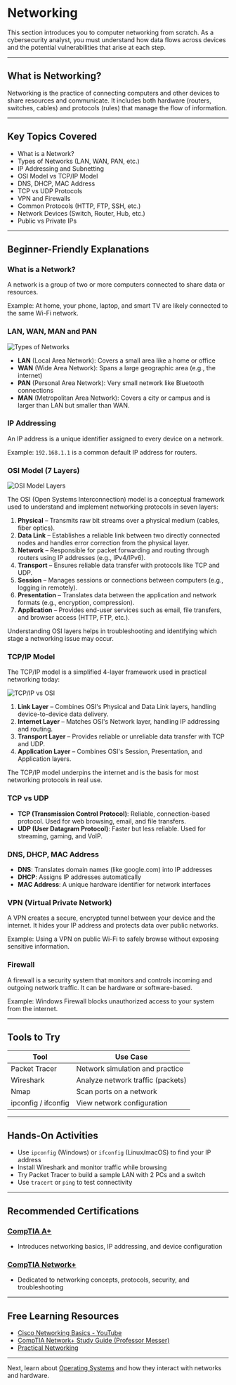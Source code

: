 # Networking

This section introduces you to computer networking from scratch. As a cybersecurity analyst, you must understand how data flows across devices and the potential vulnerabilities that arise at each step.

---

## What is Networking?

Networking is the practice of connecting computers and other devices to share resources and communicate. It includes both hardware (routers, switches, cables) and protocols (rules) that manage the flow of information.

---

## Key Topics Covered

* What is a Network?
* Types of Networks (LAN, WAN, PAN, etc.)
* IP Addressing and Subnetting
* OSI Model vs TCP/IP Model
* DNS, DHCP, MAC Address
* TCP vs UDP Protocols
* VPN and Firewalls
* Common Protocols (HTTP, FTP, SSH, etc.)
* Network Devices (Switch, Router, Hub, etc.)
* Public vs Private IPs

---

## Beginner-Friendly Explanations

### What is a Network?

A network is a group of two or more computers connected to share data or resources.

Example: At home, your phone, laptop, and smart TV are likely connected to the same Wi-Fi network.

### LAN, WAN, MAN and PAN
![Types of Networks](Images/typesofnetworks.png)

* **LAN** (Local Area Network): Covers a small area like a home or office
* **WAN** (Wide Area Network): Spans a large geographic area (e.g., the internet)
* **PAN** (Personal Area Network): Very small network like Bluetooth connections
* **MAN**  (Metropolitan Area Network): Covers a city or campus and is larger than LAN but    smaller than WAN.

### IP Addressing

An IP address is a unique identifier assigned to every device on a network.

Example: `192.168.1.1` is a common default IP address for routers.

### OSI Model (7 Layers)

![OSI Model Layers](Images/osiModel.webp)

The OSI (Open Systems Interconnection) model is a conceptual framework used to understand and implement networking protocols in seven layers:

1. **Physical** – Transmits raw bit streams over a physical medium (cables, fiber optics).
2. **Data Link** – Establishes a reliable link between two directly connected nodes and handles error correction from the physical layer.
3. **Network** – Responsible for packet forwarding and routing through routers using IP addresses (e.g., IPv4/IPv6).
4. **Transport** – Ensures reliable data transfer with protocols like TCP and UDP.
5. **Session** – Manages sessions or connections between computers (e.g., logging in remotely).
6. **Presentation** – Translates data between the application and network formats (e.g., encryption, compression).
7. **Application** – Provides end-user services such as email, file transfers, and browser access (HTTP, FTP, etc.).

Understanding OSI layers helps in troubleshooting and identifying which stage a networking issue may occur.

### TCP/IP Model

The TCP/IP model is a simplified 4-layer framework used in practical networking today:

![TCP/IP vs OSI](Images/tcp-ip.png)


1. **Link Layer** – Combines OSI's Physical and Data Link layers, handling device-to-device data delivery.
2. **Internet Layer** – Matches OSI's Network layer, handling IP addressing and routing.
3. **Transport Layer** – Provides reliable or unreliable data transfer with TCP and UDP.
4. **Application Layer** – Combines OSI's Session, Presentation, and Application layers.

The TCP/IP model underpins the internet and is the basis for most networking protocols in real use.

### TCP vs UDP

* **TCP (Transmission Control Protocol)**: Reliable, connection-based protocol. Used for web browsing, email, and file transfers.
* **UDP (User Datagram Protocol)**: Faster but less reliable. Used for streaming, gaming, and VoIP.

### DNS, DHCP, MAC Address

* **DNS**: Translates domain names (like google.com) into IP addresses
* **DHCP**: Assigns IP addresses automatically
* **MAC Address**: A unique hardware identifier for network interfaces

### VPN (Virtual Private Network)

A VPN creates a secure, encrypted tunnel between your device and the internet. It hides your IP address and protects data over public networks.

Example: Using a VPN on public Wi-Fi to safely browse without exposing sensitive information.

### Firewall

A firewall is a security system that monitors and controls incoming and outgoing network traffic. It can be hardware or software-based.

Example: Windows Firewall blocks unauthorized access to your system from the internet.

---

## Tools to Try

| Tool                | Use Case                          |
| ------------------- | --------------------------------- |
| Packet Tracer       | Network simulation and practice   |
| Wireshark           | Analyze network traffic (packets) |
| Nmap                | Scan ports on a network           |
| ipconfig / ifconfig | View network configuration        |

---

## Hands-On Activities

* Use `ipconfig` (Windows) or `ifconfig` (Linux/macOS) to find your IP address
* Install Wireshark and monitor traffic while browsing
* Try Packet Tracer to build a sample LAN with 2 PCs and a switch
* Use `tracert` or `ping` to test connectivity

---

## Recommended Certifications

### <a href="https://www.comptia.org/certifications/a"><u>CompTIA A+</u></a>

* Introduces networking basics, IP addressing, and device configuration

### <a href="https://www.comptia.org/certifications/network"><u>CompTIA Network+</u></a>

* Dedicated to networking concepts, protocols, security, and troubleshooting

---

## Free Learning Resources

* [Cisco Networking Basics - YouTube](https://youtu.be/vOEJqFWLT70?si=WQMyiW3oRhrXH08S)
* [CompTIA Network+ Study Guide (Professor Messer)](https://youtube.com/playlist?list=PLG49S3nxzAnl_tQe3kvnmeMid0mjF8Le8&si=2VOvx4sUqCrLTrwv)
* [Practical Networking](https://www.practicalnetworking.net/)

---

Next, learn about [Operating Systems](operating-systems.md) and how they interact with networks and hardware.

